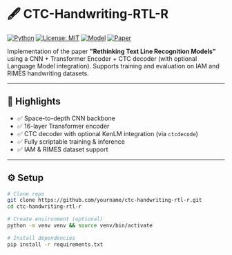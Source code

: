 # 🖋️ CTC-Handwriting-RTL-R

[![Python](https://img.shields.io/badge/python-3.8+-blue.svg)](https://www.python.org/)
[![License: MIT](https://img.shields.io/badge/License-MIT-yellow.svg)](LICENSE)
[![Model](https://img.shields.io/badge/model-CTC--Transformer--Hybrid-green)]()
[![Paper](https://img.shields.io/badge/paper-Rethinking_Text_Line_Recognition_Models-blue)]()

Implementation of the paper **"Rethinking Text Line Recognition Models"** using a CNN + Transformer Encoder + CTC decoder (with optional Language Model integration). Supports training and evaluation on IAM and RIMES handwriting datasets.

---

## 🧠 Highlights

- ✅ Space-to-depth CNN backbone
- ✅ 16-layer Transformer encoder
- ✅ CTC decoder with optional KenLM integration (via `ctcdecode`)
- ✅ Fully scriptable training & inference
- ✅ IAM & RIMES dataset support

---

## ⚙️ Setup

```bash
# Clone repo
git clone https://github.com/yourname/ctc-handwriting-rtl-r.git
cd ctc-handwriting-rtl-r

# Create environment (optional)
python -m venv venv && source venv/bin/activate

# Install dependencies
pip install -r requirements.txt
